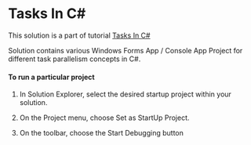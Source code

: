 # Tasks In C#


This solution is a part of tutorial [Tasks In C#](https://kudchikarsk.github.io/tasks-in-csharp/index.html)


Solution contains various Windows Forms App / Console App Project for different task parallelism concepts in C#.


#### To run a particular project

  1. In Solution Explorer, select the desired startup project within your solution.

  2. On the Project menu, choose Set as StartUp Project.

  3. On the toolbar, choose the Start Debugging button
